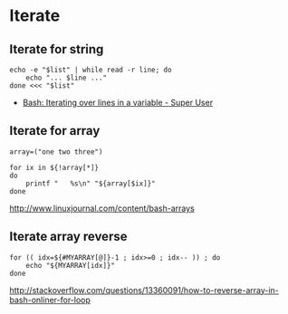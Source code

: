 # Iterate

## Iterate for string

```
echo -e "$list" | while read -r line; do
	echo "... $line ..."
done <<< "$list"
```

- [Bash: Iterating over lines in a variable - Super User](https://superuser.com/questions/284187/bash-iterating-over-lines-in-a-variable/284192#284192)

## Iterate for array

	array=("one two three")

	for ix in ${!array[*]}
	do
	    printf "   %s\n" "${array[$ix]}"
	done

http://www.linuxjournal.com/content/bash-arrays

## Iterate array reverse

	for (( idx=${#MYARRAY[@]}-1 ; idx>=0 ; idx-- )) ; do
	    echo "${MYARRAY[idx]}"
	done

http://stackoverflow.com/questions/13360091/how-to-reverse-array-in-bash-onliner-for-loop
